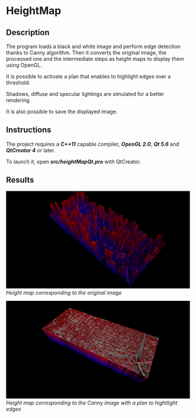 # HeightMap

## Description
The program loads a black and white image and perform edge detection thanks to Canny algorithm. Then it converts the original image, the processed one and the intermediate steps as height maps to display them using OpenGL. 

It is possible to activate a plan that enables to highlight edges over a threshold. 

Shadows, diffuse and specular lightings are simulated for a better rendering.

It is also possible to save the displayed image.


## Instructions
The project requires a ***C++11*** capable compiler, ***OpenGL 2.0***, ***Qt 5.6*** and ***QtCreator 4*** or later.

To launch it, open ***src/heightMapQt.pro*** with QtCreator.

## Results
![raw](/results/city_raw.png)
*Height map corresponding to the original image*

![Canny](/results/city_canny.png)
*Height map corresponding to the Canny image with a plan to hightlight edges*
